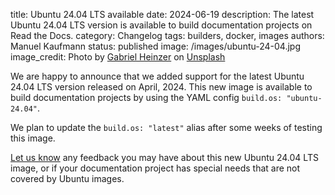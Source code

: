 title: Ubuntu 24.04 LTS available
date: 2024-06-19
description: The latest Ubuntu 24.04 LTS version is available to build documentation projects on Read the Docs.
category: Changelog
tags: builders, docker, images
authors: Manuel Kaufmann
status: published
image: /images/ubuntu-24-04.jpg
image_credit: Photo by <a href="https://unsplash.com/@6heinz3r?utm_content=creditCopyText&utm_medium=referral&utm_source=unsplash">Gabriel Heinzer</a> on <a href="https://unsplash.com/photos/green-and-black-digital-device-xbEVM6oJ1Fs?utm_content=creditCopyText&utm_medium=referral&utm_source=unsplash">Unsplash</a>

We are happy to announce that we added support for the latest Ubuntu 24.04 LTS version released on April, 2024.
This new image is available to build documentation projects by using the YAML config `build.os: "ubuntu-24.04"`.

We plan to update the `build.os: "latest"` alias after some weeks of testing this image.

[Let us know](https://readthedocs.org/support/) any feedback you may have about this new Ubuntu 24.04 LTS image,
or if your documentation project has special needs that are not covered by Ubuntu images.
